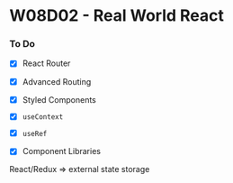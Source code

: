 # W08D02 - Real World React

### To Do
- [x] React Router
- [x] Advanced Routing
- [x] Styled Components
- [x] `useContext`
- [x] `useRef`
- [x] Component Libraries


React/Redux => external state storage




















# 
